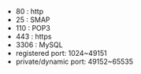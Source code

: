 - 80 : http
- 25 : SMAP
- 110 : POP3
- 443 : https
- 3306 : MySQL
- registered port: 1024~49151
- private/dynamic port: 49152~65535
